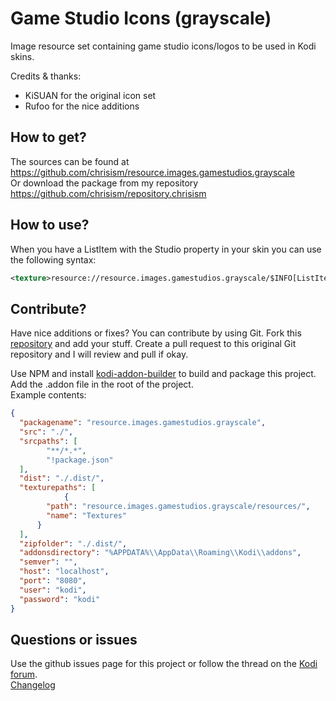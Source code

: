 # Game Studio Icons (grayscale)
Image resource set containing game studio icons/logos to be used in Kodi skins.

Credits & thanks:
* KiSUAN for the original icon set
* Rufoo for the nice additions

## How to get?
The sources can be found at https://github.com/chrisism/resource.images.gamestudios.grayscale  
Or download the package from my repository https://github.com/chrisism/repository.chrisism

## How to use?
When you have a ListItem with the Studio property in your skin you can use the following syntax:
```xml
<texture>resource://resource.images.gamestudios.grayscale/$INFO[ListItem.Studio,,.png]</texture>
```

## Contribute?
Have nice additions or fixes? You can contribute by using Git. Fork this [repository](https://github.com/chrisism/resource.images.gamestudios.grayscale) and add your stuff. 
Create a pull request to this original Git repository and I will review and pull if okay.  

Use NPM and install [kodi-addon-builder](https://github.com/chrisism/kodi-addon-builder) to build and package this project. Add the .addon file in the root of the project.  
Example contents:
```json
{
  "packagename": "resource.images.gamestudios.grayscale",
  "src": "./",
  "srcpaths": [
        "**/*.*",
        "!package.json"
  ],
  "dist": "./.dist/",
  "texturepaths": [
			{
        "path": "resource.images.gamestudios.grayscale/resources/",
        "name": "Textures"
      }
  ],			
  "zipfolder": "./.dist/",
  "addonsdirectory": "%APPDATA%\\AppData\\Roaming\\Kodi\\addons",
  "semver": "",
  "host": "localhost",
  "port": "8080",
  "user": "kodi",
  "password": "kodi"
}
```

## Questions or issues
Use the github issues page for this project or follow the thread on the [Kodi forum](..).  
[Changelog](https://raw.githubusercontent.com/chrisism/resource.images.gamestudios.grayscale/master/changelog.txt)
